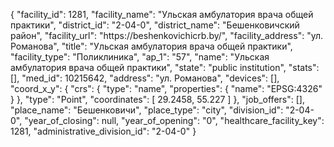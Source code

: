 {
    "facility_id": 1281,
    "facility_name": "Ульская амбулатория врача общей практики",
    "district_id": "2-04-0",
    "district_name": "Бешенковичский район",
    "facility_url": "https:\/\/beshenkovichicrb.by\/",
    "facility_address": "ул. Романова",
    "title": "Ульская амбулатория врача общей практики",
    "facility_type": "Поликлиника",
    "ap_1": "57",
    "name": "Ульская амбулатория врача общей практики",
    "state": "public institution",
    "stats": [],
    "med_id": 10215642,
    "address": "ул. Романова",
    "devices": [],
    "coord_x_y": {
        "crs": {
            "type": "name",
            "properties": {
                "name": "EPSG:4326"
            }
        },
        "type": "Point",
        "coordinates": [
            29.2458,
            55.227
        ]
    },
    "job_offers": [],
    "place_name": "Бешенковичи",
    "place_type": "city",
    "division_id": "2-04-0",
    "year_of_closing": null,
    "year_of_opening": "0",
    "healthcare_facility_key": 1281,
    "administrative_division_id": "2-04-0"
}